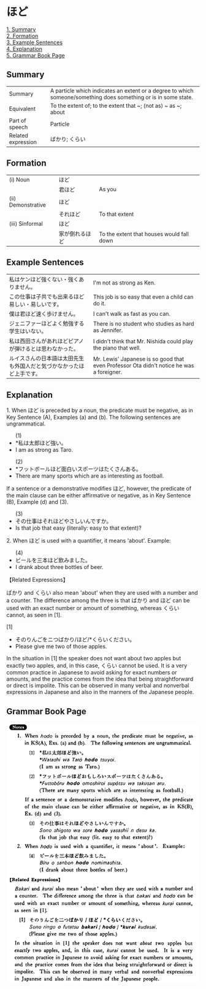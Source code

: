 # ほど

[1. Summary](#summary)<br>
[2. Formation](#formation)<br>
[3. Example Sentences](#example-sentences)<br>
[4. Explanation](#explanation)<br>
[5. Grammar Book Page](#grammar-book-page)<br>


## Summary

<table><tr>   <td>Summary</td>   <td>A particle which indicates an extent or a degree to which someone/something does something or is in some state.</td></tr><tr>   <td>Equivalent</td>   <td>To the extent of; to the extent that ~; (not as) ~ as ~; about</td></tr><tr>   <td>Part of speech</td>   <td>Particle</td></tr><tr>   <td>Related expression</td>   <td>ばかり; くらい</td></tr></table>

## Formation

<table class="table"><tbody><tr class="tr head"><td class="td"><span class="numbers">(i)</span> <span class="bold">Noun</span></td><td class="td"><span class="concept">ほど</span></td><td class="td"></td></tr><tr class="tr"><td class="td"></td><td class="td"><span>君</span><span class="concept">ほど</span></td><td class="td"><span>As you</span></td></tr><tr class="tr head"><td class="td"><span class="numbers">(ii)</span> <span class="bold">Demonstrative</span></td><td class="td"><span class="concept">ほど</span></td><td class="td"></td></tr><tr class="tr"><td class="td"></td><td class="td"><span>それ</span><span class="concept">ほど</span></td><td class="td"><span>To that extent</span></td></tr><tr class="tr head"><td class="td"><span class="numbers">(iii)</span> <span class="bold">Sinformal</span></td><td class="td"><span class="concept">ほど</span></td><td class="td"></td></tr><tr class="tr"><td class="td"></td><td class="td"><span>家が倒れる</span><span class="concept">ほど</span></td><td class="td"><span>To the extent that houses would fall down</span></td></tr></tbody></table>

## Example Sentences

<table><tr>   <td>私はケンほど強くない・強くありません。</td>   <td>I'm not as strong as Ken.</td></tr><tr>   <td>この仕事は子共でも出来るほど易しい・易しいです。</td>   <td>This job is so easy that even a child can do it.</td></tr><tr>   <td>僕は君ほど速く歩けません。</td>   <td>I can't walk as fast as you can.</td></tr><tr>   <td>ジェニファーほどよく勉強する学生はいない。</td>   <td>There is no student who studies as hard as Jennifer.</td></tr><tr>   <td>私は西田さんがあれほどピアノが弾けるとは思わなかった。</td>   <td>I didn't think that Mr. Nishida could play the piano that well.</td></tr><tr>   <td>ルイスさんの日本語は太田先生も外国人だと気づかなかったほど上手です。</td>   <td>Mr. Lewis' Japanese is so good that even Professor Ota didn't notice he was a foreigner.</td></tr></table>

## Explanation

<p>1. When <span class="cloze">ほど</span> is preceded by a noun, the predicate must be negative, as in Key Sentence (A), Examples (a) and (b). The following sentences are ungrammatical.</p>  <ul>(1) <li>*私は太郎<span class="cloze">ほど</span>強い。</li> <li>I am as strong as Taro.</li> </ul>  <ul>(2) <li>*フットボール<span class="cloze">ほど</span>面白いスポーツはたくさんある。</li> <li>There are many sports which are as interesting as football.</li> </ul>  <p>If a sentence or a demonstrative modifies <span class="cloze">ほど</span>, however, the predicate of the main clause can be either affirmative or negative, as in Key Sentence (B), Example (d) and (3).</p>  <ul>(3) <li>その仕事はそれ<span class="cloze">ほど</span>やさしいんですか。</li> <li>Is that job that easy (literally: easy to that extent)?</li> </ul>  <p>2. When <span class="cloze">ほど</span> is used with a quantifier, it means 'about'. Example:</p>  <ul>(4) <li>ビールを三本<span class="cloze">ほど</span>飲みました。</li> <li>I drank about three bottles of beer.</li> </ul>  <p>【Related Expressions】</p>  <p>ばかり and くらい also mean 'about' when they are used with a number and a counter. The difference among the three is that ばかり and <span class="cloze">ほど</span> can be used with an exact number or amount of something, whereas くらい cannot, as seen in [1].</p>  <p>[1]</p>  <ul> <li>そのりんごをニつばかり/<span class="cloze">ほど</span>/*くらいください。</li> <li>Please give me two of those apples.</li> </ul>  <p>In the situation in [1] the speaker does not want about two apples but exactly two apples, and, in this case, くらい cannot be used. It is a very common practice in Japanese to avoid asking for exact numbers or amounts, and the practice comes from the idea that being straightforward or direct is impolite. This can be observed in many verbal and nonverbal expressions in Japanese and also in the manners of the Japanese people.</p>

## Grammar Book Page

![](../img/Basicほど.png)

